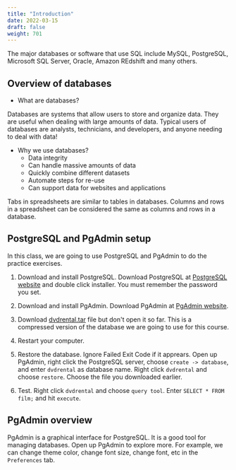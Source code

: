 ```yaml
---
title: "Introduction"
date: 2022-03-15
draft: false
weight: 701
---
```


The major databases or software that use SQL include MySQL, PostgreSQL, Microsoft SQL Server, Oracle, Amazon REdshift and many others.

## Overview of databases

* What are databases?

Databases are systems that allow users to store and organize data. They are useful when dealing with large amounts of data. Typical users of databases are analysts, technicians, and developers, and anyone needing to deal with data!

* Why we use databases?
    - Data integrity
    - Can handle massive amounts of data
    - Quickly combine different datasets
    - Automate steps for re-use
    - Can support data for websites and applications

Tabs in spreadsheets are similar to tables in databases. Columns and rows in a spreadsheet can be considered the same as columns and rows in a database.

## PostgreSQL and PgAdmin setup

In this class, we are going to use PostgreSQL and PgAdmin to do the practice exercises.

1. Download and install PostgreSQL. Download PostgreSQL at [PostgreSQL website](https://www.postgresql.org/download/) and double click installer. You must remember the password you set.

2. Download and install PgAdmin. Download PgAdmin at [PgAdmin website](https://www.pgadmin.org/download/).

3. Download [dvdrental.tar](https://drive.google.com/file/d/1oBxiJkST9-7IjOMY-8aMXEMbrL6XcX49/view?usp=sharing) file but don't open it so far. This is a compressed version of the database we are going to use for this course.

4. Restart your computer.

5. Restore the database. Ignore Failed Exit Code if it apprears. Open up PgAdmin, right click the PostgreSQL server, choose `create -> database`, and enter `dvdrental` as database name. Right click `dvdrental` and choose `restore`. Choose the file you downloaded earlier.

6. Test. Right click `dvdrental` and choose `query tool`. Enter `SELECT * FROM film;` and hit `execute`.

## PgAdmin overview

PgAdmin is a graphical interface for PostgreSQL. It is a good tool for managing databases. Open up PgAdmin to explore more. For example, we can change theme color, change font size, change font, etc in the `Preferences` tab.
